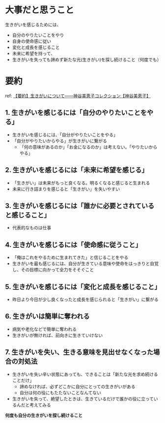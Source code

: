 
# 大事だと思うこと

生きがいを感じるためには、
- 自分のやりたいことをやり
- 自身の使命感に従い
- 変化と成長を感じること
- 未来に希望を持って、
- 生きがいを失っても諦めず新たな光(生きがい)を探し続けること（何度でも）

# 要約

ref: [【要約】生きがいについて――神谷美恵子コレクション【神谷美恵子】](https://www.youtube.com/watch?v=rvyxkZLqerY)

## 1. 生きがいを感じるには「自分のやりたいことをやる」

- 生きがいを感じるには、「自分がやりたいことをやる」
- 「自分がやりたいからやる」が生きがいに繋がる
	- 「何の意味があるのか」「お金になるのか」は考えない。「やりたいからやる」

## 2. 生きがいを感じるには「未来に希望を感じる」

- 「生きがい」は未来がもっと良くなる。明るくなると感じると生まれる
- 未来に行き詰まりを感じると「生きがい」を失いやすい

## 3. 生きがいを感じるには「誰かに必要とされていると感じること」

- 代表的なものは仕事

## 4. 生きがいを感じるには「使命感に従うこと」

- 「俺はこれをやるために生まれてきた」と信じることをやる
- 生きがいを最も感じるには、自分が生きている意味や使命をはっきりと自覚し、その目標に向かって全力をそそぐこと

## 5. 生きがいを感じるには「変化と成長を感じること」

- 昨日より今日が少し良くなったと成長を感じられると「生きがい」に繋がる

## 6. 生きがいは簡単に奪われる

- 病気や老化などで簡単に奪われる
- 生きがいが無ければ、前向きに生きていけない

## 7. 生きがいを失い、生きる意味を見出せなくなった場合の対処法

- 生きがいを失い辛い状態にあっても、できることは「新たな光を求め続けることだけ」
	- 諦めなければ、必ずどこかに自分にとっての生きがいがある
	- 自分は何の役にもたたないことなんてない
- 生きがいを失って、絶望したときは、生きているだけで誰かの役に立っているんだと考えてみる

**何度も自分の生きがいを探し続けること**


